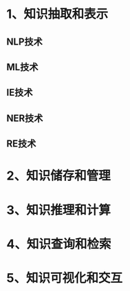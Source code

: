 # 1、知识抽取和表示
## NLP技术

## ML技术

## IE技术

## NER技术

## RE技术

# 2、知识储存和管理
# 3、知识推理和计算
# 4、知识查询和检索
# 5、知识可视化和交互
